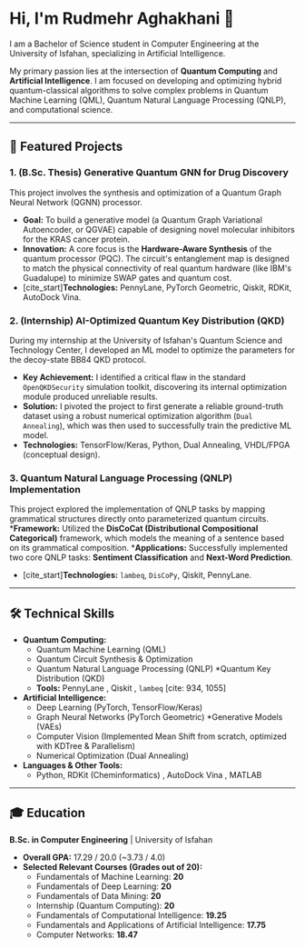 # Hi, I'm Rudmehr Aghakhani 👋

I am a Bachelor of Science student in Computer Engineering at the University of Isfahan, specializing in Artificial Intelligence.

My primary passion lies at the intersection of **Quantum Computing** and **Artificial Intelligence**. I am focused on developing and optimizing hybrid quantum-classical algorithms to solve complex problems in Quantum Machine Learning (QML), Quantum Natural Language Processing (QNLP), and computational science.

---

## 🚀 Featured Projects

### 1. (B.Sc. Thesis) Generative Quantum GNN for Drug Discovery

This project involves the synthesis and optimization of a Quantum Graph Neural Network (QGNN) processor.
* **Goal:** To build a generative model (a Quantum Graph Variational Autoencoder, or QGVAE) capable of designing novel molecular inhibitors for the KRAS cancer protein.
* **Innovation:** A core focus is the **Hardware-Aware Synthesis** of the quantum processor (PQC). The circuit's entanglement map is designed to match the physical connectivity of real quantum hardware (like IBM's Guadalupe) to minimize SWAP gates and quantum cost.
* [cite_start]**Technologies:** PennyLane, PyTorch Geometric, Qiskit, RDKit, AutoDock Vina.

### 2. (Internship) AI-Optimized Quantum Key Distribution (QKD)

During my internship at the University of Isfahan's Quantum Science and Technology Center, I developed an ML model to optimize the parameters for the decoy-state BB84 QKD protocol.
* **Key Achievement:** I identified a critical flaw in the standard `OpenQKDSecurity` simulation toolkit, discovering its internal optimization module produced unreliable results.
* **Solution:** I pivoted the project to first generate a reliable ground-truth dataset using a robust numerical optimization algorithm (`Dual Annealing`), which was then used to successfully train the predictive ML model.
* **Technologies:** TensorFlow/Keras, Python, Dual Annealing, VHDL/FPGA (conceptual design).

### 3. Quantum Natural Language Processing (QNLP) Implementation

This project explored the implementation of QNLP tasks by mapping grammatical structures directly onto parameterized quantum circuits.
***Framework:** Utilized the **DisCoCat (Distributional Compositional Categorical)** framework, which models the meaning of a sentence based on its grammatical composition.
***Applications:** Successfully implemented two core QNLP tasks: **Sentiment Classification** and **Next-Word Prediction**.
* [cite_start]**Technologies:** `lambeq`, `DisCoPy`, Qiskit, PennyLane.

---

## 🛠️ Technical Skills

* **Quantum Computing:**
    * Quantum Machine Learning (QML) 
    * Quantum Circuit Synthesis & Optimization 
    * Quantum Natural Language Processing (QNLP) 
    *Quantum Key Distribution (QKD)
    * **Tools:** PennyLane , Qiskit , `lambeq` [cite: 934, 1055]
* **Artificial Intelligence:**
    * Deep Learning (PyTorch, TensorFlow/Keras)
    * Graph Neural Networks (PyTorch Geometric) 
    *Generative Models (VAEs)
    * Computer Vision (Implemented Mean Shift from scratch, optimized with KDTree & Parallelism) 
    * Numerical Optimization (Dual Annealing) 
* **Languages & Other Tools:**
    * Python, RDKit (Cheminformatics) , AutoDock Vina , MATLAB 

---

## 🎓 Education

**B.Sc. in Computer Engineering** | University of Isfahan 
* **Overall GPA:** 17.29 / 20.0 (~3.73 / 4.0) 
* **Selected Relevant Courses (Grades out of 20):**
    * Fundamentals of Machine Learning: **20**
    * Fundamentals of Deep Learning: **20**
    * Fundamentals of Data Mining: **20** 
    * Internship (Quantum Computing): **20** 
    * Fundamentals of Computational Intelligence: **19.25** 
    * Fundamentals and Applications of Artificial Intelligence: **17.75** 
    * Computer Networks: **18.47** 
